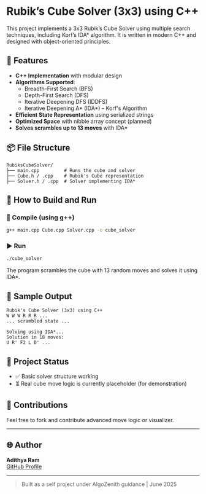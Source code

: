 # Rubik’s Cube Solver (3x3) using C++

This project implements a 3x3 Rubik’s Cube Solver using multiple search techniques, including Korf’s IDA* algorithm. It is written in modern C++ and designed with object-oriented principles.

## 🔧 Features

- **C++ Implementation** with modular design
- **Algorithms Supported**:
  - Breadth-First Search (BFS)
  - Depth-First Search (DFS)
  - Iterative Deepening DFS (IDDFS)
  - Iterative Deepening A\* (IDA*) – Korf's Algorithm
- **Efficient State Representation** using serialized strings
- **Optimized Space** with nibble array concept (planned)
- **Solves scrambles up to 13 moves** with IDA*

## 📦 File Structure

```
RubiksCubeSolver/
├── main.cpp         # Runs the cube and solver
├── Cube.h / .cpp    # Rubik's Cube representation
├── Solver.h / .cpp  # Solver implementing IDA*
```

## 🚀 How to Build and Run

### 🔨 Compile (using g++)
```bash
g++ main.cpp Cube.cpp Solver.cpp -o cube_solver
```

### ▶️ Run
```bash
./cube_solver
```

The program scrambles the cube with 13 random moves and solves it using IDA*.

## 🧠 Sample Output

```
Rubik's Cube Solver (3x3) using C++
W W W R R R ...
... scrambled state ...

Solving using IDA*...
Solution in 18 moves:
U R' F2 L D' ...
```

## 📁 Project Status

- ✅ Basic solver structure working
- ⏳ Real cube move logic is currently placeholder (for demonstration)

## 🤝 Contributions

Feel free to fork and contribute advanced move logic or visualizer.

---

## 🌐 Author

**Adithya Ram**  
[GitHub Profile](https://github.com/adithya-ram000)

---

> Built as a self project under AlgoZenith guidance | June 2025
